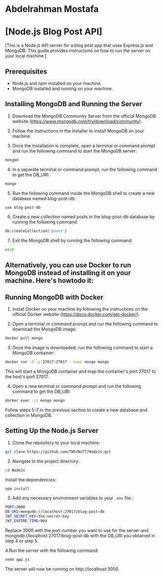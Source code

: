 # Abdelrahman Mostafa 

# [Node.js Blog Post API]

[This is a Node.js API server for a blog post app that uses Express.js and MongoDB. This guide provides instructions on how to run the server on your local machine.]

## Prerequisites

- Node.js and npm installed on your machine.
- MongoDB installed and running on your machine.

## Installing MongoDB and Running the Server

1. Download the MongoDB Community Server from the official MongoDB website (https://www.mongodb.com/try/download/community).

2. Follow the instructions in the installer to install MongoDB on your machine.

3. Once the installation is complete, open a terminal or command prompt and run the following command to start the MongoDB server:

```bash
mongod
```

4. In a separate terminal or command prompt, run the following command to get the DB_URI:

```bash
mongo
```

5. Run the following command inside the MongoDB shell to create a new database named blog-post-db:

```bash
use blog-post-db
```

6. Create a new collection named posts in the blog-post-db database by running the following command:

```bash
db.createCollection('posts')
```

7. Exit the MongoDB shell by running the following command:

```bash
exit
```

## Alternatively, you can use Docker to run MongoDB instead of installing it on your machine. Here's howtodo it:

## Running MongoDB with Docker

1. Install Docker on your machine by following the instructions on the official Docker website (https://docs.docker.com/get-docker/).

2. Open a terminal or command prompt and run the following command to download the MongoDB image:

```bash
docker pull mongo
```

3. Once the image is downloaded, run the following command to start a MongoDB container:

```bash
docker run -d -p 27017:27017 --name mongo mongo
```

This will start a MongoDB container and map the container's port 27017 to the host's port 27017.

4. Open a new terminal or command prompt and run the following command to get the DB_URI:

```bash
docker exec -it mongo mongo
```

Follow steps 5-7 in the previous section to create a new database and collection in MongoDB.

## Setting Up the Node.js Server

1. Clone the repository to your local machine:

```bash
git clone https://github.com/TWhYNoTT/NodeJs.git
```

2. Navigate to the project directory:

```bash
cd NodeJs
```

Install the dependencies:

```bash
npm install
```

3. Add any necessary environment variables to your `.env` file.:

```bash
PORT=3000
DB_URI=mongodb://localhost:27017/blog-post-db
JWT_SECRET_KEY=the-secret-key
JWT_EXPIRE_TIME=90d
```

Replace 3000 with the port number you want to use for the server and mongodb://localhost:27017/blog-post-db with the DB_URI you obtained in step 4 or step 5.

4.Run the server with the following command:

```bash
node app.js
```

The server will now be running on http://localhost:3000. 
